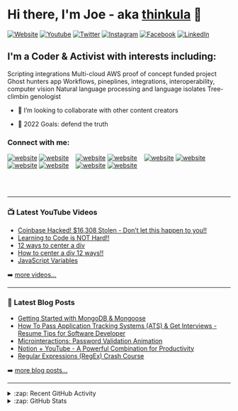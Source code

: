 # Hi there, I'm Joe - aka [thinkula][youtube] 👋 
[![Website](https://img.shields.io/website?label=joeugalde.com&style=for-the-badge&url=https%3A%2F%2Fcodestackr.com)](https://joeugalde.com)
<a href='https://www.youtube.com/joeugalde' target="_blank"><img alt='Youtube' src='https://img.shields.io/badge/Youtube-100000?style=for-the-badge&logo=Youtube&logoColor=FF0000&labelColor=FFFFFF&color=FF0000'/></a>
<a href='https://twitter.com/JoeyUgs' target="_blank"><img alt='Twitter' src='https://img.shields.io/badge/Twitter-100000?style=for-the-badge&logo=Twitter&logoColor=1DA1F2&labelColor=FFFFFF&color=1DA1F2'/></a>
<a href='https://www.instagram.com/joeyugs/' target="_blank"><img alt='Instagram' src='https://img.shields.io/badge/Instagram-100000?style=for-the-badge&logo=Instagram&logoColor=C13584&labelColor=FFFFFF&color=C13584'/></a>
<a href='https://www.facebook.com/joseph.ugalde/' target="_blank"><img alt='Facebook' src='https://img.shields.io/badge/Facebook-100000?style=for-the-badge&logo=Facebook&logoColor=4267B2&labelColor=FFFFFF&color=4267B2'/></a>
<a href='https://www.linkedin.com/in/jtugalde/' target="_blank"><img alt='LinkedIn' src='https://img.shields.io/badge/LinkedIn-100000?style=for-the-badge&logo=LinkedIn&logoColor=0077b5&labelColor=FFFFFF&color=0077b5'/></a>

## I'm a Coder & Activist with interests including:
Scripting integrations
Multi-cloud 
AWS proof of concept funded project
  Ghost hunters app
Workflows, pineplines, integrations, interoperability, computer vision
Natural language processing and language isolates
Tree-climbin genologist

- 👯 I’m looking to collaborate with other content creators

- 🥅 2022 Goals: defend the truth

### Connect with me:

[![website](./img/globe-light.svg)](https://joeugalde.com#gh-light-mode-only)
[![website](./img/globe-dark.svg)](https://joeugalde.com#gh-dark-mode-only)
&nbsp;&nbsp;
[![website](./img/youtube-light.svg)](https://youtube.com/joeugalde#gh-light-mode-only)
[![website](./img/youtube-dark.svg)](https://youtube.com/joeugalde#gh-dark-mode-only)
&nbsp;&nbsp;
[![website](./img/twitter-light.svg)](https://twitter.com/joeyugs#gh-light-mode-only)
[![website](./img/twitter-dark.svg)](https://twitter.com/joeyugs#gh-dark-mode-only)
&nbsp;&nbsp;
[![website](./img/linkedin-light.svg)](https://linkedin.com/in/jtugalde#gh-light-mode-only)
[![website](./img/linkedin-dark.svg)](https://linkedin.com/in/jtugalde#gh-dark-mode-only)
&nbsp;&nbsp;
[![website](./img/instagram-light.svg)](https://instagram.com/joeyugs#gh-light-mode-only)
[![website](./img/instagram-dark.svg)](https://instagram.com/joeyugs#gh-dark-mode-only)

<br />
<br />

---

### 📺 Latest YouTube Videos

<!-- YOUTUBE:START -->
- [Coinbase Hacked! $16,308 Stolen - Don’t let this happen to you!!](https://www.youtube.com/watch?v=1GJkuRa1PjM)
- [Learning to Code is NOT Hard!!](https://www.youtube.com/watch?v=5jzIjU7Ed9o)
- [12 ways to center a div](https://www.youtube.com/watch?v=WM02RIeE1Fs)
- [How to center a div 12 ways!!](https://www.youtube.com/watch?v=kphds-1V9o8)
- [JavaScript Variables](https://www.youtube.com/watch?v=oXegXhqGQ30)
<!-- YOUTUBE:END -->

➡️ [more videos...](https://youtube.com/codestackr)

---

### 📕 Latest Blog Posts

<!-- BLOG-POST-LIST:START -->
- [Getting Started with MongoDB &amp; Mongoose](https://dev.to/codestackr/getting-started-with-mongodb-mongoose-2h6a)
- [How To Pass Application Tracking Systems &lpar;ATS&rpar; &amp; Get Interviews - Resume Tips for Software Developer](https://dev.to/codestackr/how-to-pass-application-tracking-systems-ats-get-interviews-resume-tips-for-software-developer-4bmo)
- [Microinteractions: Password Validation Animation](https://dev.to/codestackr/microinteractions-password-validation-animation-5629)
- [Notion + YouTube - A Powerful Combination for Productivity](https://dev.to/codestackr/notion-youtube-a-powerful-combination-for-productivity-1def)
- [Regular Expressions &lpar;RegEx&rpar; Crash Course](https://dev.to/codestackr/regular-expressions-regex-crash-course-248n)
<!-- BLOG-POST-LIST:END -->

➡️ [more blog posts...](https://codestackr.com)

---

<details>
  <summary>:zap: Recent GitHub Activity</summary>
  
<!--START_SECTION:activity-->
1. 🎉 Merged PR [#120](https://github.com/codeSTACKr/minter-dapp/pull/120) in [codeSTACKr/minter-dapp](https://github.com/codeSTACKr/minter-dapp)
2. 🗣 Commented on [#120](https://github.com/codeSTACKr/minter-dapp/issues/120) in [codeSTACKr/minter-dapp](https://github.com/codeSTACKr/minter-dapp)
3. ❌ Closed PR [#191](https://github.com/codeSTACKr/create-10k-nft-collection/pull/191) in [codeSTACKr/create-10k-nft-collection](https://github.com/codeSTACKr/create-10k-nft-collection)
4. 🗣 Commented on [#191](https://github.com/codeSTACKr/create-10k-nft-collection/issues/191) in [codeSTACKr/create-10k-nft-collection](https://github.com/codeSTACKr/create-10k-nft-collection)
5. 🎉 Merged PR [#204](https://github.com/codeSTACKr/create-10k-nft-collection/pull/204) in [codeSTACKr/create-10k-nft-collection](https://github.com/codeSTACKr/create-10k-nft-collection)
<!--END_SECTION:activity-->

</details>

<details>
  <summary>:zap: GitHub Stats</summary>

  <img align="left" alt="codeSTACKr's GitHub Stats" src="https://github-readme-stats.vercel.app/api?username=codeSTACKr&show_icons=true&hide_border=false&title_color=ff652f&icon_color=FFE400&bg_color=09131B&text_color=ffffff&border_color=0c1a25" />

</details>

[website]: https://joeugalde.com
[twitter]: https://twitter.com/joeyugs
[youtube]: https://youtube.com/joeugalde
[instagram]: https://instagram.com/joeyugs
[linkedin]: https://linkedin.com/in/jtugalde
